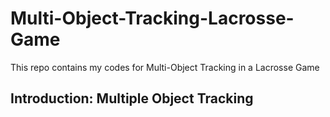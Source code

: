 # Multi-Object-Tracking-Lacrosse-Game
This repo contains my codes for Multi-Object Tracking in a Lacrosse Game

## Introduction: Multiple Object Tracking 

